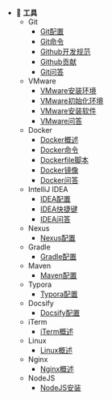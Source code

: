 * 🔨 **工具**
  * Git
    * [Git配置](tool/git/Git配置)
    * [Git命令](tool/git/Git命令)
    * [Github开发规范](tool/git/Github开发规范)
    * [Github贡献](tool/git/Github贡献)
    * [Git问答](tool/git/Git问答)
  * VMware
    * [VMware安装环境](tool/vmware/VMware安装环境)
    * [VMware初始化环境](tool/vmware/VMware初始化环境)
    * [VMware安装软件](tool/vmware/VMware安装软件)
    * [VMware问答](tool/vmware/VMware问答)
  * Docker
    * [Docker概述](tool/docker/Docker概述)
    * [Docker命令](tool/docker/Docker命令)
    * [Dockerfile脚本](tool/docker/Dockerfile脚本)
    * [Docker镜像](tool/docker/Docker镜像)
    * [Docker问答](tool/docker/Docker问答)
  * IntelliJ IDEA
    * [IDEA配置](tool/intellij_idea/IDEA配置)
    * [IDEA快捷键](tool/intellij_idea/IDEA快捷键)
    * [IDEA问答](tool/intellij_idea/IDEA问答)
  * Nexus
    * [Nexus配置](tool/nexus/Nexus配置)
  * Gradle
    * [Gradle配置](tool/gradle/Gradle配置)
  * Maven
    * [Maven配置](tool/maven/Maven配置)
  * Typora
    * [Typora配置](tool/typora/Typora配置)
  * Docsify
    * [Docsify配置](tool/docsify/Docsify配置)
  * iTerm
    * [iTerm概述](tool/iterm/iTerm概述)
  * Linux
    * [Linux概述](tool/linux/Linux概述)
  * Nginx
    * [Nginx概述](tool/nginx/Nginx概述)
  * NodeJS
    * [NodeJS安装](tool/nodejs/NodeJS安装)